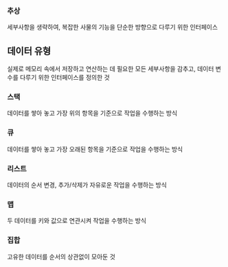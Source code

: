 ### 추상
세부사항을 생략하여, 복잡한 사물의 기능을 단순한 방향으로 다루기 위한 인터페이스

## 데이터 유형
실제로 메모리 속에서 저장하고 연산하는 데 필요한 모든 세부사항을 감추고, 데이터 변수를 다루기 위한 인터페이스를 정의한 것

### 스택
데이터를 쌓아 놓고 가장 위의 항목을 기준으로 작업을 수행하는 방식

### 큐
데이터를 쌓아 놓고 가장 오래된 항목을 기준으로 작업을 수행하는 방식

### 리스트
데이터의 순서 변경, 추가/삭제가 자유로운 작업을 수행하는 방식

### 맵
두 데이터를 키와 값으로 연관시켜 작업을 수행하는 방식

### 집합
고유한 데이터를 순서의 상관없이 모아둔 것